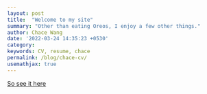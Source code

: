 ```yaml
---
layout: post
title:  "Welcome to my site"
summary: "Other than eating Oreos, I enjoy a few other things."
author: Chace Wang
date: '2022-03-24 14:35:23 +0530'
category: 
keywords: CV, resume, chace
permalink: /blog/chace-cv/
usemathjax: true
---
```



<object data="../../assets/Chace_Wang_CV.pdf"  width="600" hgeight="800" type='application/pdf'></object>

<a href="../../assets/Chace_Wang_CV.pdf"> So see it here <a/>